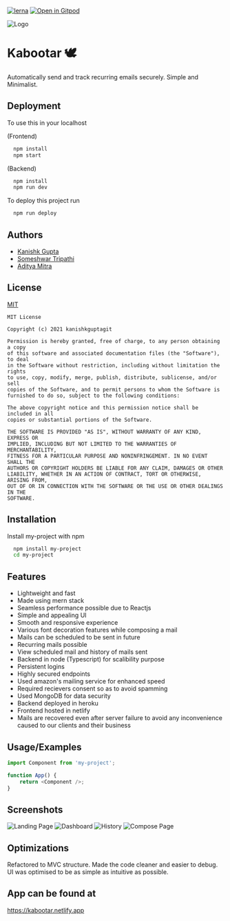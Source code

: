 [![lerna](https://img.shields.io/badge/maintained%20with-lerna-cc00ff.svg)](https://lerna.js.org/) [![Open in Gitpod](https://gitpod.io/button/open-in-gitpod.svg)](https://github.com/kanishkguptagit/Kabootar)

![Logo](https://i.ibb.co/5n2XNcj/icon.png)

# Kabootar 🕊️

Automatically send and track recurring emails securely. Simple and Minimalist.

## Deployment

To use this in your localhost

(Frontend)

```bash
  npm install
  npm start
```

(Backend)

```bash
  npm install
  npm run dev
```

To deploy this project run

```bash
  npm run deploy
```

## Authors

-   [Kanishk Gupta](https://github.com/kanishkguptagit)
-   [Someshwar Tripathi](https://github.com/neonbhai)
-   [Aditya Mitra](https://aditya-mitra.github.io)

## License

[MIT](https://choosealicense.com/licenses/mit/)

```
MIT License

Copyright (c) 2021 kanishkguptagit

Permission is hereby granted, free of charge, to any person obtaining a copy
of this software and associated documentation files (the "Software"), to deal
in the Software without restriction, including without limitation the rights
to use, copy, modify, merge, publish, distribute, sublicense, and/or sell
copies of the Software, and to permit persons to whom the Software is
furnished to do so, subject to the following conditions:

The above copyright notice and this permission notice shall be included in all
copies or substantial portions of the Software.

THE SOFTWARE IS PROVIDED "AS IS", WITHOUT WARRANTY OF ANY KIND, EXPRESS OR
IMPLIED, INCLUDING BUT NOT LIMITED TO THE WARRANTIES OF MERCHANTABILITY,
FITNESS FOR A PARTICULAR PURPOSE AND NONINFRINGEMENT. IN NO EVENT SHALL THE
AUTHORS OR COPYRIGHT HOLDERS BE LIABLE FOR ANY CLAIM, DAMAGES OR OTHER
LIABILITY, WHETHER IN AN ACTION OF CONTRACT, TORT OR OTHERWISE, ARISING FROM,
OUT OF OR IN CONNECTION WITH THE SOFTWARE OR THE USE OR OTHER DEALINGS IN THE
SOFTWARE.
```

## Installation

Install my-project with npm

```bash
  npm install my-project
  cd my-project
```

## Features

-   Lightweight and fast
-   Made using mern stack
-   Seamless performance possible due to Reactjs
-   Simple and appealing UI
-   Smooth and responsive experience
-   Various font decoration features while composing a mail
-   Mails can be scheduled to be sent in future
-   Recurring mails possible
-   View scheduled mail and history of mails sent
-   Backend in node (Typescript) for scalibility purpose
-   Persistent logins
-   Highly secured endpoints
-   Used amazon's mailing service for enhanced speed
-   Required recievers consent so as to avoid spamming
-   Used MongoDB for data security
-   Backend deployed in heroku
-   Frontend hosted in netlify
-   Mails are recovered even after server failure to avoid any inconvenience caused to our clients and their business

## Usage/Examples

```javascript
import Component from 'my-project';

function App() {
	return <Component />;
}
```

## Screenshots

![Landing Page](https://i.ibb.co/TPMmpV0/landing.png)
![Dashboard](https://i.ibb.co/23rzqC6/dashboard.png)
![History](https://i.ibb.co/99ZL5dJ/History.png)
![Compose Page](https://i.ibb.co/ygC1NLc/compose.png)

## Optimizations

Refactored to MVC structure. Made the code cleaner and easier to debug. UI was optimised to be as simple as intuitive as possible.

## App can be found at

https://kabootar.netlify.app

